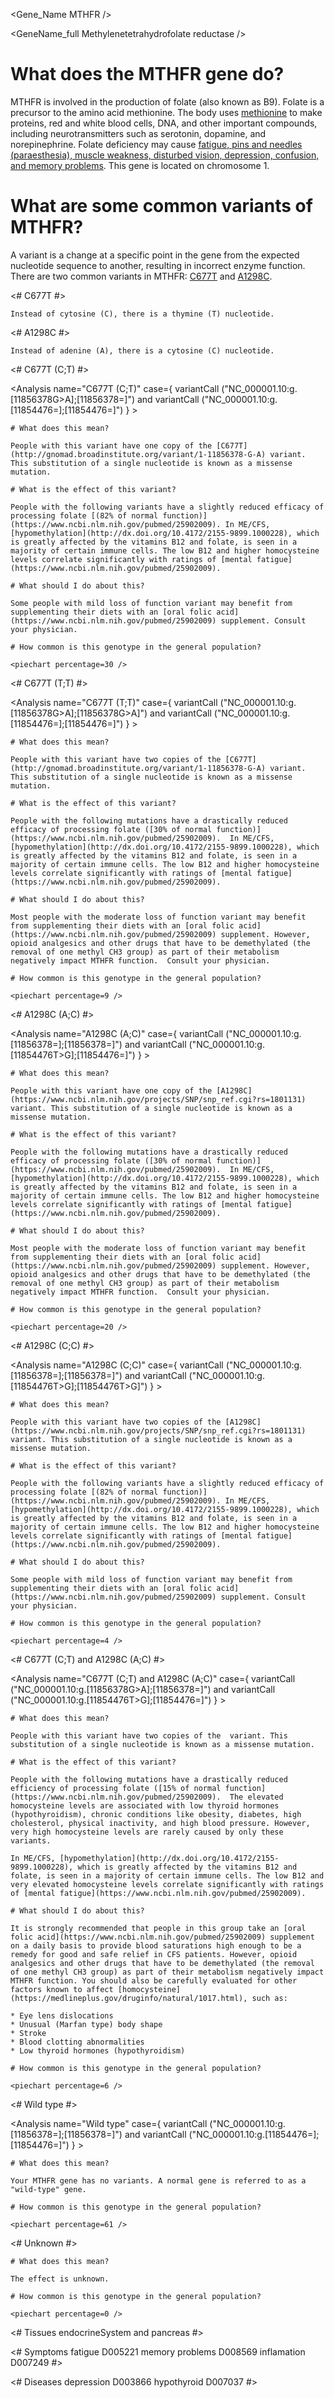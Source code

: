 <Gene_Name MTHFR />

<GeneName_full Methylenetetrahydrofolate reductase />

# What does the MTHFR gene do?

MTHFR is involved in the production of folate (also known as B9). Folate is a precursor to the amino acid
methionine. The body uses [methionine](https://ghr.nlm.nih.gov/condition/hypermethioninemia) to make proteins, red and white blood cells, DNA, and other important compounds, including neurotransmitters such as serotonin, dopamine, and norepinephrine. Folate deficiency may cause [fatigue, pins and needles (paraesthesia), muscle weakness, disturbed vision, depression, confusion, and memory problems](https://medlineplus.gov/ency/article/000354.htm). This gene is located on chromosome 1.

<GeneMap name= "MTHFR" interval="NC_000001.10:g.11845787_11866160=">

# What are some common variants of MTHFR?
 
A variant is a change at a specific point in the gene from the expected nucleotide sequence to another, resulting in incorrect enzyme function. There are two common variants in MTHFR: [C677T](http://gnomad.broadinstitute.org/variant/1-11856378-G-A) and [A1298C](https://www.ncbi.nlm.nih.gov/projects/SNP/snp_ref.cgi?rs=1801131).

<# C677T #>

  <Variant hgvs="NC_000001.10:g.11856378G>A" name="C677T"> 

    Instead of cytosine (C), there is a thymine (T) nucleotide.

  </Variant>

<# A1298C #>

  <Variant hgvs="NC_000001.10:g.11854476T>G" name="A1298C"> 

    Instead of adenine (A), there is a cytosine (C) nucleotide.

  </Variant>

</GeneMap>

<AnalysisBox>

<# C677T (C;T) #>

  <Analysis name="C677T (C;T)"
            case={  variantCall ("NC_000001.10:g.[11856378G>A];[11856378=]")
                    and
                    variantCall ("NC_000001.10:g.[11854476=];[11854476=]")
                  } > 

    # What does this mean?

    People with this variant have one copy of the [C677T](http://gnomad.broadinstitute.org/variant/1-11856378-G-A) variant. This substitution of a single nucleotide is known as a missense mutation.

    # What is the effect of this variant?

    People with the following variants have a slightly reduced efficacy of processing folate [(82% of normal function)](https://www.ncbi.nlm.nih.gov/pubmed/25902009). In ME/CFS, [hypomethylation](http://dx.doi.org/10.4172/2155-9899.1000228), which is greatly affected by the vitamins B12 and folate, is seen in a majority of certain immune cells. The low B12 and higher homocysteine levels correlate significantly with ratings of [mental fatigue](https://www.ncbi.nlm.nih.gov/pubmed/25902009).

    # What should I do about this?

    Some people with mild loss of function variant may benefit from supplementing their diets with an [oral folic acid](https://www.ncbi.nlm.nih.gov/pubmed/25902009) supplement. Consult your physician.

    # How common is this genotype in the general population?

    <piechart percentage=30 />
  </Analysis>
<# C677T (T;T) #>

  <Analysis name="C677T (T;T)"
            case={  variantCall ("NC_000001.10:g.[11856378G>A];[11856378G>A]")
                    and
                    variantCall ("NC_000001.10:g.[11854476=];[11854476=]")
                  } > 

    # What does this mean?

    People with this variant have two copies of the [C677T](http://gnomad.broadinstitute.org/variant/1-11856378-G-A) variant. This substitution of a single nucleotide is known as a missense mutation.

    # What is the effect of this variant?

    People with the following mutations have a drastically reduced efficacy of processing folate ([30% of normal function)](https://www.ncbi.nlm.nih.gov/pubmed/25902009).  In ME/CFS, [hypomethylation](http://dx.doi.org/10.4172/2155-9899.1000228), which is greatly affected by the vitamins B12 and folate, is seen in a majority of certain immune cells. The low B12 and higher homocysteine levels correlate significantly with ratings of [mental fatigue](https://www.ncbi.nlm.nih.gov/pubmed/25902009).

    # What should I do about this?

    Most people with the moderate loss of function variant may benefit from supplementing their diets with an [oral folic acid](https://www.ncbi.nlm.nih.gov/pubmed/25902009) supplement. However, opioid analgesics and other drugs that have to be demethylated (the removal of one methyl CH3 group) as part of their metabolism negatively impact MTHFR function.  Consult your physician.

    # How common is this genotype in the general population?

    <piechart percentage=9 />
  </Analysis>
<# A1298C (A;C) #>

  <Analysis name="A1298C (A;C)"
            case={  variantCall ("NC_000001.10:g.[11856378=];[11856378=]")
                    and
                    variantCall ("NC_000001.10:g.[11854476T>G];[11854476=]")
                  } > 

    # What does this mean?

    People with this variant have one copy of the [A1298C](https://www.ncbi.nlm.nih.gov/projects/SNP/snp_ref.cgi?rs=1801131) variant. This substitution of a single nucleotide is known as a missense mutation.

    # What is the effect of this variant?

    People with the following mutations have a drastically reduced efficacy of processing folate ([30% of normal function)](https://www.ncbi.nlm.nih.gov/pubmed/25902009).  In ME/CFS, [hypomethylation](http://dx.doi.org/10.4172/2155-9899.1000228), which is greatly affected by the vitamins B12 and folate, is seen in a majority of certain immune cells. The low B12 and higher homocysteine levels correlate significantly with ratings of [mental fatigue](https://www.ncbi.nlm.nih.gov/pubmed/25902009).

    # What should I do about this?

    Most people with the moderate loss of function variant may benefit from supplementing their diets with an [oral folic acid](https://www.ncbi.nlm.nih.gov/pubmed/25902009) supplement. However, opioid analgesics and other drugs that have to be demethylated (the removal of one methyl CH3 group) as part of their metabolism negatively impact MTHFR function.  Consult your physician.

    # How common is this genotype in the general population?

    <piechart percentage=20 />
  </Analysis>
<# A1298C (C;C) #>

  <Analysis name="A1298C (C;C)"
            case={  variantCall ("NC_000001.10:g.[11856378=];[11856378=]")
                    and
                    variantCall ("NC_000001.10:g.[11854476T>G];[11854476T>G]")
                  } > 

    # What does this mean?

    People with this variant have two copies of the [A1298C](https://www.ncbi.nlm.nih.gov/projects/SNP/snp_ref.cgi?rs=1801131) variant. This substitution of a single nucleotide is known as a missense mutation.

    # What is the effect of this variant?

    People with the following variants have a slightly reduced efficacy of processing folate [(82% of normal function)](https://www.ncbi.nlm.nih.gov/pubmed/25902009). In ME/CFS, [hypomethylation](http://dx.doi.org/10.4172/2155-9899.1000228), which is greatly affected by the vitamins B12 and folate, is seen in a majority of certain immune cells. The low B12 and higher homocysteine levels correlate significantly with ratings of [mental fatigue](https://www.ncbi.nlm.nih.gov/pubmed/25902009).

    # What should I do about this?

    Some people with mild loss of function variant may benefit from supplementing their diets with an [oral folic acid](https://www.ncbi.nlm.nih.gov/pubmed/25902009) supplement. Consult your physician.

    # How common is this genotype in the general population?

    <piechart percentage=4 />
  </Analysis>
<# C677T (C;T) and A1298C (A;C) #>

  <Analysis name="C677T (C;T) and A1298C (A;C)"
            case={  variantCall ("NC_000001.10:g.[11856378G>A];[11856378=]")
                    and
                    variantCall ("NC_000001.10:g.[11854476T>G];[11854476=]")
                  } > 

    # What does this mean?

    People with this variant have two copies of the  variant. This substitution of a single nucleotide is known as a missense mutation.

    # What is the effect of this variant?

    People with the following mutations have a drastically reduced efficiency of processing folate ([15% of normal function](https://www.ncbi.nlm.nih.gov/pubmed/25902009).  The elevated homocysteine levels are associated with low thyroid hormones (hypothyroidism), chronic conditions like obesity, diabetes, high cholesterol, physical inactivity, and high blood pressure. However, very high homocysteine levels are rarely caused by only these variants. 

    In ME/CFS, [hypomethylation](http://dx.doi.org/10.4172/2155-9899.1000228), which is greatly affected by the vitamins B12 and folate, is seen in a majority of certain immune cells. The low B12 and very elevated homocysteine levels correlate significantly with ratings of [mental fatigue](https://www.ncbi.nlm.nih.gov/pubmed/25902009).

    # What should I do about this?
    
    It is strongly recommended that people in this group take an [oral folic acid](https://www.ncbi.nlm.nih.gov/pubmed/25902009) supplement on a daily basis to provide blood saturations high enough to be a remedy for good and safe relief in CFS patients. However, opioid analgesics and other drugs that have to be demethylated (the removal of one methyl CH3 group) as part of their metabolism negatively impact MTHFR function. You should also be carefully evaluated for other factors known to affect [homocysteine](https://medlineplus.gov/druginfo/natural/1017.html), such as:

    * Eye lens dislocations
    * Unusual (Marfan type) body shape
    * Stroke
    * Blood clotting abnormalities
    * Low thyroid hormones (hypothyroidism)

    # How common is this genotype in the general population?

    <piechart percentage=6 />
  </Analysis>
<# Wild type #>

  <Analysis name="Wild type"
            case={  variantCall ("NC_000001.10:g.[11856378=];[11856378=]")
                    and
                    variantCall ("NC_000001.10:g.[11854476=];[11854476=]")
                  } > 

    # What does this mean?

    Your MTHFR gene has no variants. A normal gene is referred to as a "wild-type" gene.

    # How common is this genotype in the general population?

    <piechart percentage=61 />
  </Analysis>
<# Unknown #>

  <Analysis name="Unknown" case=true>

    # What does this mean?

    The effect is unknown.

    # How common is this genotype in the general population?

    <piechart percentage=0 />
  </Analysis>
</AnalysisBox>

<# Tissues endocrineSystem and pancreas #>

<TopicBar endocrineSystem pancreas />

<# Symptoms fatigue D005221 memory problems D008569 inflamation D007249 #>

<TopicBar mesh_D005221 mesh_D008569 mesh_D007249 />

<# Diseases depression D003866 hypothyroid D007037  #>

<TopicBar mesh_D003866 mesh_D007037  />
